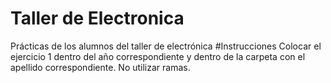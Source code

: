 # Taller de Electronica
Prácticas de los alumnos del taller de electrónica
#Instrucciones
Colocar el ejercicio 1 dentro del año correspondiente y dentro de la carpeta con el apellido correspondiente. No utilizar ramas.
